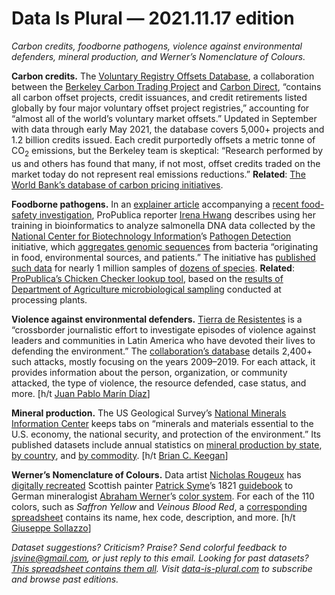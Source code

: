 Data Is Plural — 2021.11.17 edition
===================================

*Carbon credits, foodborne pathogens, violence against environmental defenders, mineral production, and Werner’s Nomenclature of Colours.*


__Carbon credits.__ The [Voluntary Registry Offsets Database](https://gspp.berkeley.edu/faculty-and-impact/centers/cepp/projects/berkeley-carbon-trading-project/offsets-database), a collaboration between the [Berkeley Carbon Trading Project](https://gspp.berkeley.edu/faculty-and-impact/centers/cepp/projects/berkeley-carbon-trading-project) and [Carbon Direct](https://carbon-direct.com/), “contains all carbon offset projects, credit issuances, and credit retirements listed globally by four major voluntary offset project registries,” accounting for “almost all of the world’s voluntary market offsets.” Updated in September with data through early May 2021, the database covers 5,000+ projects and 1.2 billion credits issued. Each credit purportedly offsets a metric tonne of CO<sub>2</sub> emissions, but the Berkeley team is skeptical: “Research performed by us and others has found that many, if not most, offset credits traded on the market today do not represent real emissions reductions.” __Related__: [The World Bank’s database of carbon pricing initiatives](https://carbonpricingdashboard.worldbank.org/map_data).


__Foodborne pathogens.__ In an [explainer article](https://www.propublica.org/article/how-propublica-used-genomic-sequencing-data-to-track-an-ongoing-salmonella-outbreak) accompanying a [recent food-safety investigation](https://www.propublica.org/article/salmonella-chicken-usda-food-safety), ProPublica reporter [Irena Hwang](https://www.propublica.org/people/irena-hwang) describes using her training in bioinformatics to analyze salmonella DNA data collected by the [National Center for Biotechnology Information](https://www.ncbi.nlm.nih.gov/)’s [Pathogen Detection](https://www.ncbi.nlm.nih.gov/pathogens/) initiative, which [aggregates genomic sequences](https://www.ncbi.nlm.nih.gov/pathogens/faq/) from bacteria “originating in food, environmental sources, and patients.” The initiative has [published such data](https://www.ncbi.nlm.nih.gov/pathogens/pathogens_help/#data-retrieval) for nearly 1 million samples of [dozens of species](https://www.ncbi.nlm.nih.gov/pathogens/organisms/). __Related__: [ProPublica’s Chicken Checker lookup tool](https://projects.propublica.org/chicken/), based on the [results of Department of Agriculture microbiological sampling](https://www.fsis.usda.gov/science-data/data-sets-visualizations/laboratory-sampling-data) conducted at processing plants. 


__Violence against environmental defenders.__ [Tierra de Resistentes](https://tierraderesistentes.com/en/) is a “crossborder journalistic effort to investigate episodes of violence against leaders and communities in Latin America who have devoted their lives to defending the environment.” The [collaboration’s database](https://tierraderesistentes.com/es/datos/) details 2,400+ such attacks, mostly focusing on the years 2009–2019. For each attack, it provides information about the person, organization, or community attacked, the type of violence, the resource defended, case status, and more. [h/t [Juan Pablo Marín Díaz](https://www.datasketch.co/newsletter/data-journalism/issue-6-cop26-climate-change-and-biodiversity/)]


__Mineral production.__ The US Geological Survey’s [National Minerals Information Center](https://www.usgs.gov/centers/nmic) keeps tabs on “minerals and materials essential to the U.S. economy, the national security, and protection of the environment.” Its published datasets include annual statistics on [mineral production by state](https://www.usgs.gov/centers/nmic/state-minerals-statistics-and-information), [by country](https://www.usgs.gov/centers/nmic/international-minerals-statistics-and-information), and [by commodity](https://www.usgs.gov/centers/nmic/commodity-statistics-and-information). [h/t [Brian C. Keegan](https://www.brianckeegan.com/about/)]


__Werner’s Nomenclature of Colours.__ Data artist [Nicholas Rougeux](https://www.c82.net/) has [digitally recreated](https://www.c82.net/werner/) Scottish painter [Patrick Syme](https://en.wikipedia.org/wiki/Patrick_Syme)’s 1821 [guidebook](https://archive.org/details/gri_c00033125012743312) to German mineralogist [Abraham Werner](https://en.wikipedia.org/wiki/Abraham_Gottlob_Werner)’s [color system](https://en.wikipedia.org/wiki/Werner%27s_Nomenclature_of_Colours). For each of the 110 colors, such as *Saffron Yellow* and *Veinous Blood Red*, a [corresponding spreadsheet](https://docs.google.com/spreadsheets/d/10w7UebIDqN6ChEpBwLDQmAgVZZhLtKvnrLeNnBjJmsc/edit) contains its name, hex code, description, and more. [h/t [Giuseppe Sollazzo](https://buttondown.email/puntofisso/archive/444-quantum-of-sollazzo/)]


*Dataset suggestions? Criticism? Praise? Send colorful feedback to jsvine@gmail.com, or just reply to this email. Looking for past datasets? [This spreadsheet contains them all](https://docs.google.com/spreadsheets/d/1wZhPLMCHKJvwOkP4juclhjFgqIY8fQFMemwKL2c64vk/edit#gid=0). Visit [data-is-plural.com](https://www.data-is-plural.com) to subscribe and browse past editions.*
